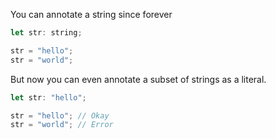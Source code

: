You can annotate a string since forever
```js
let str: string;

str = "hello";
str = "world";
```

But now you can even annotate a subset of strings as a literal.
```js
let str: "hello";

str = "hello"; // Okay
str = "world"; // Error
```